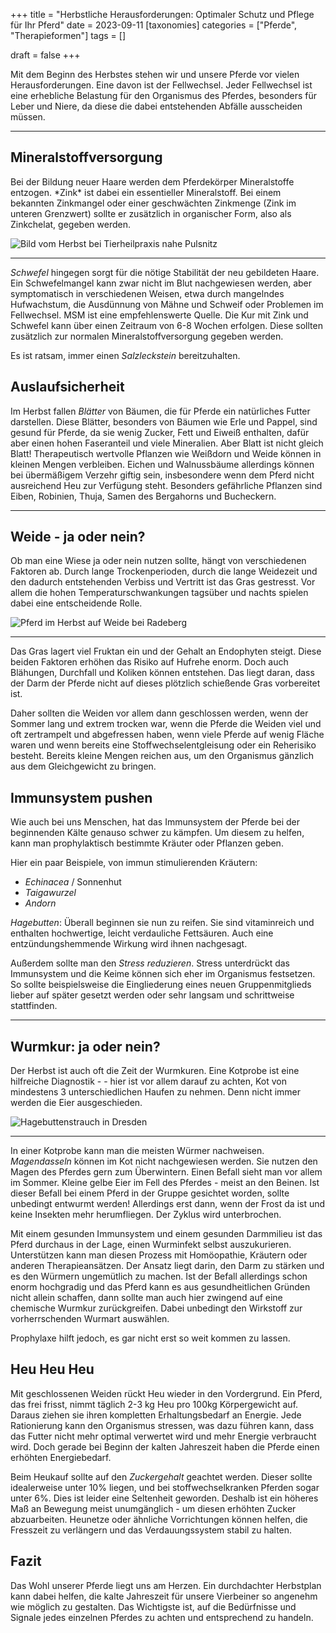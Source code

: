 +++
title = "Herbstliche Herausforderungen: Optimaler Schutz und Pflege für Ihr Pferd"
date = 2023-09-11
[taxonomies]
categories = ["Pferde", "Therapieformen"]
tags = []


draft = false
+++




Mit dem Beginn des Herbstes stehen wir und unsere Pferde vor vielen Herausforderungen. Eine davon ist der Fellwechsel. Jeder Fellwechsel ist eine erhebliche Belastung für den Organismus des Pferdes, besonders für Leber und Niere, da diese die dabei entstehenden Abfälle ausscheiden müssen.


<!-- more -->

<div class="container marketing">
  <hr class="featurette-divider">
  <div class="row featurette">
    <div class="col-md-7 order-md-2">
      <h2 class="featurette-heading">Mineralstoffversorgung</h2>
      <p class="lead">Bei der Bildung neuer Haare werden dem Pferdekörper Mineralstoffe entzogen. *Zink* ist dabei ein essentieller Mineralstoff. Bei einem bekannten Zinkmangel oder einer geschwächten Zinkmenge (Zink im unteren Grenzwert) sollte er zusätzlich in organischer Form, also als Zinkchelat, gegeben werden.</p>    
    </div>
    <div class="col-md-5">
        <picture>
          <source media="(max-width: 319px)" srcset="https://tierheilpraxis-jessican.de/img/blog/herbst_pferd_1_320.avif 304w" type="image/avif" sizes="95vw">
          <source media="(max-width: 319px)" srcset="https://tierheilpraxis-jessican.de/img/blog/herbst_pferd_1_320.webp 304w" type="image/webp" sizes="95vw">
          <source media="(max-width: 319px)" srcset="https://tierheilpraxis-jessican.de/img/blog/herbst_pferd_1_320.jpeg 304w" type="image/jpeg" sizes="95vw">
          <source media="(min-width: 320px) and (max-width: 639px)" srcset="https://tierheilpraxis-jessican.de/img/blog/herbst_pferd_1_640.avif 608w" type="image/avif" sizes="95vw">
          <source media="(min-width: 320px) and (max-width: 639px)" srcset="https://tierheilpraxis-jessican.de/img/blog/herbst_pferd_1_640.webp 608w" type="image/webp" sizes="95vw">
          <source media="(min-width: 320px) and (max-width: 639px)" srcset="https://tierheilpraxis-jessican.de/img/blog/herbst_pferd_1_640.jpeg 608w" type="image/jpeg" sizes="95vw">
          <source media="(min-width: 640px) and (max-width: 767px)" srcset="https://tierheilpraxis-jessican.de/img/blog/herbst_pferd_1_768.avif 729w" type="image/avif" sizes="95vw">
          <source media="(min-width: 640px) and (max-width: 767px)" srcset="https://tierheilpraxis-jessican.de/img/blog/herbst_pferd_1_768.webp 729w" type="image/webp" sizes="95vw">
          <source media="(min-width: 640px) and (max-width: 767px)" srcset="https://tierheilpraxis-jessican.de/img/blog/herbst_pferd_1_768.jpeg 729w" type="image/jpeg" sizes="95vw">
          <source media="(min-width: 768px)" srcset="https://tierheilpraxis-jessican.de/img/blog/herbst_pferd_1_1024.avif 972w" type="image/avif" sizes="95vw">
          <source media="(min-width: 768px)" srcset="https://tierheilpraxis-jessican.de/img/blog/herbst_pferd_1_1024.webp 972w" type="image/webp" sizes="95vw">
          <source media="(min-width: 768px)" srcset="https://tierheilpraxis-jessican.de/img/blog/herbst_pferd_1_1024.jpeg 972w" type="image/jpeg" sizes="95vw">
          <img src="https://tierheilpraxis-jessican.de/img/blog/herbst_pferd_1_1024.jpeg" alt="Bild vom Herbst bei Tierheilpraxis nahe Pulsnitz" title="Bild vom Herbst bei Tierheilpraxis nahe Pulsnitz" loading="lazy" sizes="95vw"   class="featurette-image img-fluid mx-auto rounded-img" style="aspect-ratio: 1/1; object-fit: cover;">
      </picture>
    </div>
  </div>
  <hr class="featurette-divider">
</div>


*Schwefel* hingegen sorgt für die nötige Stabilität der neu gebildeten Haare. Ein Schwefelmangel kann zwar nicht im Blut nachgewiesen werden, aber symptomatisch in verschiedenen Weisen, etwa durch mangelndes Hufwachstum, die Ausdünnung von Mähne und Schweif oder Problemen im Fellwechsel. MSM ist eine empfehlenswerte Quelle.
Die Kur mit Zink und Schwefel kann über einen Zeitraum von 6-8 Wochen erfolgen.
Diese sollten zusätzlich zur normalen Mineralstoffversorgung gegeben werden.


Es ist ratsam, immer einen *Salzleckstein* bereitzuhalten.


## Auslaufsicherheit
Im Herbst fallen *Blätter* von Bäumen, die für Pferde ein natürliches Futter darstellen. Diese Blätter, besonders von Bäumen wie Erle und Pappel, sind gesund für Pferde, da sie wenig Zucker, Fett und Eiweiß enthalten, dafür aber einen hohen Faseranteil und viele Mineralien. Aber Blatt ist nicht gleich Blatt! Therapeutisch wertvolle Pflanzen wie Weißdorn und Weide können in kleinen Mengen verbleiben.
Eichen und Walnussbäume allerdings können bei übermäßigem Verzehr giftig sein, insbesondere wenn dem Pferd nicht ausreichend Heu zur Verfügung steht.
Besonders gefährliche Pflanzen sind Eiben, Robinien, Thuja, Samen des Bergahorns und Bucheckern.

<div class="container marketing">
  <hr class="featurette-divider">
  <div class="row featurette">
    <div class="col-md-7 order-md-2">
      <h2 class="featurette-heading">Weide - ja oder nein?</h2>
      <p class="lead">Ob man eine Wiese ja oder nein nutzen sollte, hängt von verschiedenen Faktoren ab. Durch lange Trockenperioden, durch die lange Weidezeit und den dadurch entstehenden Verbiss und Vertritt ist das Gras gestresst. Vor allem die hohen Temperaturschwankungen tagsüber und nachts spielen dabei eine entscheidende Rolle.</p>    
    </div>
    <div class="col-md-5">
        <picture>
          <source media="(max-width: 319px)" srcset="https://tierheilpraxis-jessican.de/img/blog/herbst_pferd_2_320.avif 304w" type="image/avif" sizes="95vw">
          <source media="(max-width: 319px)" srcset="https://tierheilpraxis-jessican.de/img/blog/herbst_pferd_2_320.webp 304w" type="image/webp" sizes="95vw">
          <source media="(max-width: 319px)" srcset="https://tierheilpraxis-jessican.de/img/blog/herbst_pferd_2_320.jpeg 304w" type="image/jpeg" sizes="95vw">
          <source media="(min-width: 320px) and (max-width: 639px)" srcset="https://tierheilpraxis-jessican.de/img/blog/herbst_pferd_2_640.avif 608w" type="image/avif" sizes="95vw">
          <source media="(min-width: 320px) and (max-width: 639px)" srcset="https://tierheilpraxis-jessican.de/img/blog/herbst_pferd_2_640.webp 608w" type="image/webp" sizes="95vw">
          <source media="(min-width: 320px) and (max-width: 639px)" srcset="https://tierheilpraxis-jessican.de/img/blog/herbst_pferd_2_640.jpeg 608w" type="image/jpeg" sizes="95vw">
          <source media="(min-width: 640px) and (max-width: 767px)" srcset="https://tierheilpraxis-jessican.de/img/blog/herbst_pferd_2_768.avif 729w" type="image/avif" sizes="95vw">
          <source media="(min-width: 640px) and (max-width: 767px)" srcset="https://tierheilpraxis-jessican.de/img/blog/herbst_pferd_2_768.webp 729w" type="image/webp" sizes="95vw">
          <source media="(min-width: 640px) and (max-width: 767px)" srcset="https://tierheilpraxis-jessican.de/img/blog/herbst_pferd_2_768.jpeg 729w" type="image/jpeg" sizes="95vw">
          <source media="(min-width: 768px)" srcset="https://tierheilpraxis-jessican.de/img/blog/herbst_pferd_2_1024.avif 972w" type="image/avif" sizes="95vw">
          <source media="(min-width: 768px)" srcset="https://tierheilpraxis-jessican.de/img/blog/herbst_pferd_2_1024.webp 972w" type="image/webp" sizes="95vw">
          <source media="(min-width: 768px)" srcset="https://tierheilpraxis-jessican.de/img/blog/herbst_pferd_2_1024.jpeg 972w" type="image/jpeg" sizes="95vw">
          <img src="https://tierheilpraxis-jessican.de/img/blog/herbst_pferd_2_1024.jpeg" alt="Pferd im Herbst auf Weide bei Radeberg" title="Pferd im Herbst auf Weide bei Radeberg" loading="lazy" sizes="95vw"   class="featurette-image img-fluid mx-auto rounded-img" style="aspect-ratio: 1/1; object-fit: cover;">
      </picture>
    </div>
  </div>
  <hr class="featurette-divider">
</div>


Das Gras lagert viel Fruktan ein und der Gehalt an Endophyten steigt.
Diese beiden Faktoren erhöhen das Risiko auf Hufrehe enorm. Doch auch Blähungen, Durchfall und Koliken können entstehen. Das liegt daran, dass der Darm der Pferde nicht auf dieses plötzlich schießende Gras vorbereitet ist.

Daher sollten die Weiden vor allem dann geschlossen werden, wenn der Sommer lang und extrem trocken war, wenn die Pferde die Weiden viel und oft zertrampelt und abgefressen haben, wenn viele Pferde auf wenig Fläche waren und wenn bereits eine Stoffwechselentgleisung oder ein Reherisiko besteht. Bereits kleine Mengen reichen aus, um den Organismus gänzlich aus dem Gleichgewicht zu bringen.


## Immunsystem pushen
Wie auch bei uns Menschen, hat das Immunsystem der Pferde bei der beginnenden Kälte genauso schwer zu kämpfen.
Um diesem zu helfen, kann man prophylaktisch bestimmte Kräuter oder Pflanzen geben.


Hier ein paar Beispiele, von immun stimulierenden Kräutern:
- *Echinacea* / Sonnenhut
- *Taigawurzel*
- *Andorn*

*Hagebutten*: Überall beginnen sie nun zu reifen. Sie sind vitaminreich und enthalten hochwertige, leicht verdauliche Fettsäuren. Auch eine entzündungshemmende Wirkung wird ihnen nachgesagt.

Außerdem sollte man den *Stress reduzieren*. Stress unterdrückt das Immunsystem und die Keime können sich eher im Organismus festsetzen. So sollte beispielsweise die Eingliederung eines neuen Gruppenmitglieds lieber auf später gesetzt werden oder sehr langsam und schrittweise stattfinden.

<div class="container marketing">
  <hr class="featurette-divider">
  <div class="row featurette">
    <div class="col-md-7 order-md-2">
      <h2 class="featurette-heading">Wurmkur: ja oder nein?</h2>
      <p class="lead">Der Herbst ist auch oft die Zeit der Wurmkuren. Eine Kotprobe ist eine hilfreiche Diagnostik - - hier ist vor allem darauf zu achten, Kot von mindestens 3 unterschiedlichen Haufen zu nehmen. Denn nicht immer werden die Eier ausgeschieden.</p>    
    </div>
    <div class="col-md-5">
        <picture>
          <source media="(max-width: 319px)" srcset="https://tierheilpraxis-jessican.de/img/blog/herbst_pferd_3_320.avif 304w" type="image/avif" sizes="95vw">
          <source media="(max-width: 319px)" srcset="https://tierheilpraxis-jessican.de/img/blog/herbst_pferd_3_320.webp 304w" type="image/webp" sizes="95vw">
          <source media="(max-width: 319px)" srcset="https://tierheilpraxis-jessican.de/img/blog/herbst_pferd_3_320.jpeg 304w" type="image/jpeg" sizes="95vw">
          <source media="(min-width: 320px) and (max-width: 639px)" srcset="https://tierheilpraxis-jessican.de/img/blog/herbst_pferd_3_640.avif 608w" type="image/avif" sizes="95vw">
          <source media="(min-width: 320px) and (max-width: 639px)" srcset="https://tierheilpraxis-jessican.de/img/blog/herbst_pferd_3_640.webp 608w" type="image/webp" sizes="95vw">
          <source media="(min-width: 320px) and (max-width: 639px)" srcset="https://tierheilpraxis-jessican.de/img/blog/herbst_pferd_3_640.jpeg 608w" type="image/jpeg" sizes="95vw">
          <source media="(min-width: 640px) and (max-width: 767px)" srcset="https://tierheilpraxis-jessican.de/img/blog/herbst_pferd_3_768.avif 729w" type="image/avif" sizes="95vw">
          <source media="(min-width: 640px) and (max-width: 767px)" srcset="https://tierheilpraxis-jessican.de/img/blog/herbst_pferd_3_768.webp 729w" type="image/webp" sizes="95vw">
          <source media="(min-width: 640px) and (max-width: 767px)" srcset="https://tierheilpraxis-jessican.de/img/blog/herbst_pferd_3_768.jpeg 729w" type="image/jpeg" sizes="95vw">
          <source media="(min-width: 768px)" srcset="https://tierheilpraxis-jessican.de/img/blog/herbst_pferd_3_1024.avif 972w" type="image/avif" sizes="95vw">
          <source media="(min-width: 768px)" srcset="https://tierheilpraxis-jessican.de/img/blog/herbst_pferd_3_1024.webp 972w" type="image/webp" sizes="95vw">
          <source media="(min-width: 768px)" srcset="https://tierheilpraxis-jessican.de/img/blog/herbst_pferd_3_1024.jpeg 972w" type="image/jpeg" sizes="95vw">
          <img src="https://tierheilpraxis-jessican.de/img/blog/herbst_pferd_3_1024.jpeg" alt="Hagebuttenstrauch in Dresden" title="Hagebuttenstrauch in Dresden" loading="lazy" sizes="95vw"   class="featurette-image img-fluid mx-auto rounded-img" style="aspect-ratio: 1/1; object-fit: cover;">
      </picture>
    </div>
  </div>
  <hr class="featurette-divider">
</div>

In einer Kotprobe kann man die meisten Würmer nachweisen. *Magendasseln* können im Kot nicht nachgewiesen werden. Sie nutzen den Magen des Pferdes gern zum Überwintern. Einen Befall sieht man vor allem im Sommer. Kleine gelbe Eier im Fell des Pferdes - meist an den Beinen. Ist dieser Befall bei einem Pferd in der Gruppe gesichtet worden, sollte unbedingt entwurmt werden! Allerdings erst dann, wenn der Frost da ist und keine Insekten mehr herumfliegen. Der Zyklus wird unterbrochen.

Mit einem gesunden Immunsystem und einem gesunden Darmmilieu ist das Pferd durchaus in der Lage, einen Wurminfekt selbst auszukurieren. Unterstützen kann man diesen Prozess mit Homöopathie, Kräutern oder anderen Therapieansätzen. Der Ansatz liegt darin, den Darm zu stärken und es den Würmern ungemütlich zu machen.
Ist der Befall allerdings schon enorm hochgradig und das Pferd kann es aus gesundheitlichen Gründen nicht allein schaffen, dann sollte man auch hier zwingend auf eine chemische Wurmkur zurückgreifen. Dabei unbedingt den Wirkstoff zur vorherrschenden Wurmart auswählen.

Prophylaxe hilft jedoch, es gar nicht erst so weit kommen zu lassen.


## Heu Heu Heu
Mit geschlossenen Weiden rückt Heu wieder in den Vordergrund.
Ein Pferd, das frei frisst, nimmt täglich 2-3 kg Heu pro 100kg Körpergewicht auf. Daraus ziehen sie ihren kompletten Erhaltungsbedarf an Energie.
Jede Rationierung kann den Organismus stressen, was dazu führen kann, dass das Futter nicht mehr optimal verwertet wird und mehr Energie verbraucht wird.
Doch gerade bei Beginn der kalten Jahreszeit haben die Pferde einen erhöhten Energiebedarf.


Beim Heukauf sollte auf den *Zuckergehalt* geachtet werden. Dieser sollte idealerweise unter 10% liegen, und bei stoffwechselkranken Pferden sogar unter 6%. Dies ist leider eine Seltenheit geworden. Deshalb ist ein höheres Maß an Bewegung meist unumgänglich - um diesen erhöhten Zucker abzuarbeiten.
Heunetze oder ähnliche Vorrichtungen können helfen, die Fresszeit zu verlängern und das Verdauungssystem stabil zu halten.


## Fazit
Das Wohl unserer Pferde liegt uns am Herzen. Ein durchdachter Herbstplan kann dabei helfen, die kalte Jahreszeit für unsere Vierbeiner so angenehm wie möglich zu gestalten. Das Wichtigste ist, auf die Bedürfnisse und Signale jedes einzelnen Pferdes zu achten und entsprechend zu handeln.